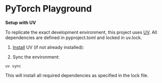 # PyTorch Playground

**Setup with UV**

To replicate the exact development environment, this project uses [UV](https://docs.astral.sh/uv/). All dependencies are defined in pyproject.toml and locked in uv.lock.

1. [Install](https://docs.astral.sh/uv/getting-started/installation/) UV (if not already installed):

2. Sync the environment:

```
uv sync
```

This will install all required dependencies as specified in the lock file.